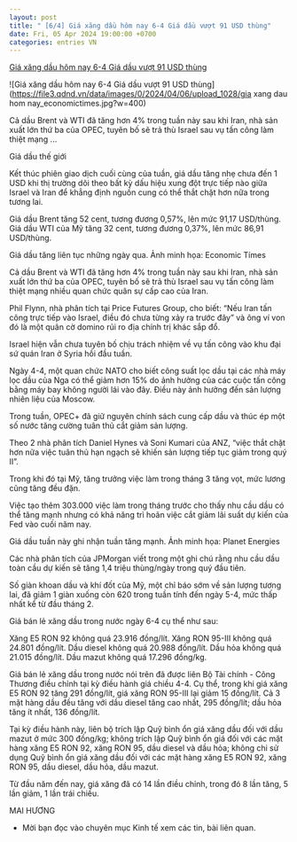 ```yaml
---
layout: post
title: " [6/4] Giá xăng dầu hôm nay 6-4 Giá dầu vượt 91 USD thùng"
date: Fri, 05 Apr 2024 19:00:00 +0700
categories: entries VN
---
```

[Giá xăng dầu hôm nay 6-4 Giá dầu vượt 91 USD thùng](https://www.qdnd.vn/kinh-te/tin-tuc/gia-xang-dau-hom-nay-6-4-gia-dau-vuot-91-usd-thung-771578)

![Giá xăng dầu hôm nay 6-4 Giá dầu vượt 91 USD thùng](https://file3.qdnd.vn/data/images/0/2024/04/06/upload_1028/gia xang dau hom nay_economictimes.jpg?w=400)

Cả dầu Brent và WTI đã tăng hơn 4% trong tuần này sau khi Iran, nhà sản xuất lớn thứ ba của OPEC, tuyên bố sẽ trả thù Israel sau vụ tấn công làm thiệt mạng ...

Giá dầu thế giới

Kết thúc phiên giao dịch cuối cùng của tuần, giá dầu tăng nhẹ chưa đến 1 USD khi thị trường dõi theo bất kỳ dấu hiệu xung đột trực tiếp nào giữa Israel và Iran để khẳng định nguồn cung có thể thắt chặt hơn nữa trong tương lai.

Giá dầu Brent tăng 52 cent, tương đương 0,57%, lên mức 91,17 USD/thùng. Giá dầu WTI của Mỹ tăng 32 cent, tương đương 0,37%, lên mức 86,91 USD/thùng.

Giá dầu tăng liên tục những ngày qua. Ảnh minh họa: Economic Tímes

Cả dầu Brent và WTI đã tăng hơn 4% trong tuần này sau khi Iran, nhà sản xuất lớn thứ ba của OPEC, tuyên bố sẽ trả thù Israel sau vụ tấn công làm thiệt mạng nhiều quan chức quân sự cấp cao của Iran.

Phil Flynn, nhà phân tích tại Price Futures Group, cho biết: “Nếu Iran tấn công trực tiếp vào Israel, điều đó chưa từng xảy ra trước đây” và ông ví von đó là một quân cờ domino rủi ro địa chính trị khác sắp đổ.

Israel hiện vẫn chưa tuyên bố chịu trách nhiệm về vụ tấn công vào khu đại sứ quán Iran ở Syria hồi đầu tuần.

Ngày 4-4, một quan chức NATO cho biết công suất lọc dầu tại các nhà máy lọc dầu của Nga có thể giảm hơn 15% do ảnh hưởng của các cuộc tấn công bằng máy bay không người lái vào đây. Điều này ảnh hưởng đến sản lượng nhiên liệu của Moscow.

Trong tuần, OPEC+ đã giữ nguyên chính sách cung cấp dầu và thúc ép một số nước tăng cường tuân thủ cắt giảm sản lượng.

Theo 2 nhà phân tích Daniel Hynes và Soni Kumari của ANZ, “việc thắt chặt hơn nữa việc tuân thủ hạn ngạch sẽ khiến sản lượng tiếp tục giảm trong quý II”.

Trong khi đó tại Mỹ, tăng trưởng việc làm trong tháng 3 tăng vọt, mức lương cũng tăng đều đặn.

Việc tạo thêm 303.000 việc làm trong tháng trước cho thấy nhu cầu dầu có thể tăng mạnh nhưng có khả năng trì hoãn việc cắt giảm lãi suất dự kiến của Fed vào cuối năm nay.

Giá dầu tuần này ghi nhận tuần tăng mạnh. Ảnh minh họa: Planet Energies

Các nhà phân tích của JPMorgan viết trong một ghi chú rằng nhu cầu dầu toàn cầu dự kiến sẽ tăng 1,4 triệu thùng/ngày trong quý đầu tiên.

Số giàn khoan dầu và khí đốt của Mỹ, một chỉ báo sớm về sản lượng tương lai, đã giảm 1 giàn xuống còn 620 trong tuần tính đến ngày 5-4, mức thấp nhất kể từ đầu tháng 2.

Giá bán lẻ xăng dầu trong nước ngày 6-4 cụ thể như sau:

Xăng E5 RON 92 không quá 23.916 đồng/lít. Xăng RON 95-III không quá 24.801 đồng/lít. Dầu diesel không quá 20.988 đồng/lít. Dầu hỏa không quá 21.015 đồng/lít. Dầu mazut không quá 17.296 đồng/kg.

Giá bán lẻ xăng dầu trong nước nói trên đã được liên Bộ Tài chính - Công Thương điều chỉnh tại kỳ điều hành giá chiều 4-4. Cụ thể, trong khi giá xăng E5 RON 92 tăng 291 đồng/lít, giá xăng RON 95-III lại giảm 15 đồng/lít. Cả 3 mặt hàng dầu đều tăng với dầu diesel tăng cao nhất, 295 đồng/lít; dầu hỏa tăng ít nhất, 136 đồng/lít.

Tại kỳ điều hành này, liên bộ trích lập Quỹ bình ổn giá xăng dầu đối với dầu mazut ở mức 300 đồng/kg; không trích lập Quỹ bình ổn giá đối với các mặt hàng xăng E5 RON 92, xăng RON 95, dầu diesel và dầu hỏa; không chi sử dụng Quỹ bình ổn giá xăng dầu đối với các mặt hàng xăng E5 RON 92, xăng RON 95, dầu diesel, dầu hỏa, dầu mazut.

Từ đầu năm đến nay, giá xăng đã có 14 lần điều chỉnh, trong đó 8 lần tăng, 5 lần giảm, 1 lần trái chiều.

MAI HƯƠNG

* Mời bạn đọc vào chuyên mục Kinh tế xem các tin, bài liên quan.

